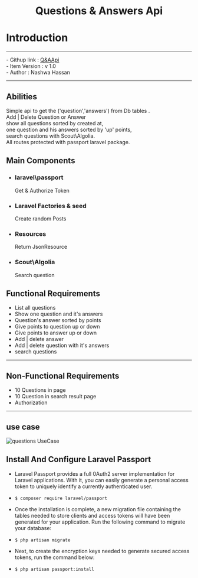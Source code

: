 
# <p align="center"> Questions & Answers Api </p>

# Introduction
<hr>
    - Githup link : <a href="https://github.com/shassa/PostsApi">Q&AApi</a> <br>
    - Item Version : v 1.0 <br>
    - Author : Nashwa Hassan <br>
   
<hr>

## Abilities
<p>Simple api to get the ('question','answers') from Db tables .<br>Add | Delete Question or Answer <br>show all questions sorted by created at,<br> one question and his answers sorted by 'up' points,<br>search questions with Scout\Algolia.<br> All routes protected with passport laravel package.</p>

## Main Components
 - ### laravel\passport
     Get & Authorize Token
 - ### Laravel Factories & seed
    Create random Posts
 - ### Resources
    Return JsonResource  
 - ### Scout\Algolia
    Search question    
    
## Functional Requirements 
- List all questions 
- Show one question and it's answers
- Question's answer sorted by points
- Give points to question up or down
- Give points to answer up or down
- Add | delete answer
- Add | delete question with it's answers
- search questions
 
 <hr>

## Non-Functional Requirements 
- 10 Questions in page
- 10 Question in search result page
- Authorization

<hr>

## use case

<img src="{{asset('images\readme\questionusecase.png')}}" alt="questions UseCase">

## Install And Configure Laravel Passport
- Laravel Passport provides a full 0Auth2 server implementation for Laravel applications. With it, you can easily generate a personal access token to uniquely identify a currently authenticated user.

- ``` $ composer require laravel/passport ```

- Once the installation is complete, a new migration file containing the tables needed to store clients and access tokens will have been generated for your application. Run the following command to migrate your database:

- ``` $ php artisan migrate ```
- Next, to create the encryption keys needed to generate secured access tokens, run the command below:

- ``` $ php artisan passport:install ```

